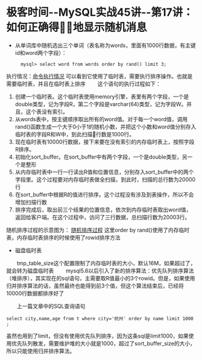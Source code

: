 # 极客时间--MySQL实战45讲--第17讲：如何正确得地显示随机消息

* 从单词库中随机选出三个单词（表名称为words，里面有1000行数据，有主键id和word两个字段）：

        mysql> select word from words order by rand() limit 3;
执行情况：[命令执行情况](../images/mysql实战45讲/命令执行情况.png)
可以看到它使用了临时表，需要执行排序操作。也就是需要临时表，并且在临时表上排序
&emsp;&emsp;这个语句的执行过程如下：
1. 创建一个临时表。这个临时表使用memory引擎，表里有两个字段，一个是double类型，记为字段R，第二个字段是varchar(64)类型，记为字段W。并且，这个表没有索引。
2. 从words表中，按主键顺序取出所有的word值。对于每一个word值，调用rand()函数生成一个大于0小于1的随机小数，并把这个小数和word值分别存入临时表的字段R和W中，到此扫描行数是1000行。
3. 现在临时表有10000行数据，接下来要在没有索引的内存临时表上，按照字段R排序。
4. 初始化sort_buffer。在sort_buffer中有两个字段，一个是double类型，另一个是整形
5. 从内存临时表中一行一行读出R值和位置信息，分别存入sort_buffer中的两个字段里。这个过程要对内存临时表做全扫描，到此时，扫描的总行数为20000行
6. 在sort_buffer中根据R的值进行排序。这个过程没有涉及到表操作，所以不会增加扫描行数
7. 排序完成后，取出前三个结果的位置信息，依次到内存临时表取出word值，返回给客户端。在这个过程中，访问了三行数据，总扫描行数为20003行。

随机排序过程的示意图为：
[随机排序过程](../images/mysql实战45讲/随机排序过程.jpg)
这里order by rand()使用了内存临时表，内存临时表排序的时候使用了rowid排序方法

* 磁盘临时表

&emsp;&emsp;tmp_table_size这个配置限制了内存临时表的大小，默认16M，如果超过了，就会转为磁盘临时表
&emsp;&emsp;mysql5.6以后引入了新的排序算法：优先队列排序算法（堆排序），其实现在的sql语句，主需要取R值最小的3个rowid。但是，如果使用归并排序算法的话，虽然最终也能得到前3个值，但这个算法结束后，已经将10000行数据都排序好了

&emsp;&emsp;上一篇文章中的SQL查询语句

    select city,name,age from t where city='杭州' order by name limit 1000  ;
虽然也用到了limit，但没有使用优先队列排序，因为这条sql是limit1000，如果使用优先队列散发，需要维护堆的大小就是1000，超过了sort_buffer_size的大小，所以只能使用归并排序算法。
